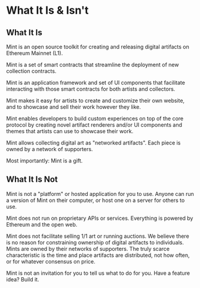 # What It Is & Isn't

## What It Is

Mint is an open source toolkit for creating and releasing digital
artifacts on Ethereum Mainnet (L1).

Mint is a set of smart contracts that streamline the deployment
of new collection contracts.

Mint is an application framework and set of UI components that facilitate
interacting with those smart contracts for both artists and collectors.

Mint makes it easy for artists to create and customize their own website,
and to showcase and sell their work however they like.

Mint enables developers to build custom experiences on top of the core protocol
by creating novel artifact renderers and/or UI components and themes that artists
can use to showcase their work.

Mint allows collecting digital art as "networked artifacts".
Each piece is owned by a network of supporters.

Most importantly: Mint is a gift.

## What It Is Not

Mint is not a "platform" or hosted application for you to use.
Anyone can run a version of Mint on their computer,
or host one on a server for others to use.

Mint does not run on proprietary APIs or services.
Everything is powered by Ethereum and the open web.

Mint does not facilitate selling 1/1 art or running auctions.
We believe there is no reason for constraining ownership of
digital artifacts to individuals. Mints are owned by their
networks of supporters. The truly scarce characteristic
is the time and place artifacts are distributed, not
how often, or for whatever consensus on price.

Mint is not an invitation for you to tell us what to do for you.
Have a feature idea? Build it.
